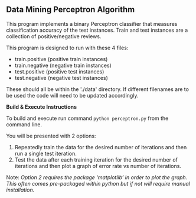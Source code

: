 ## Data Mining Perceptron Algorithm

This program implements a binary Perceptron classifier that measures classification accuracy of the test
instances. Train and test instances are a collection of positive/negative reviews.

This program is designed to run with these 4 files:  
* train.positive (positive train instances)  
* train.negative (negative train instances)  
* test.positive (positive test instances)  
* test.negative (negative test instances)

These should all be within the './data' directory.
If different filenames are to be used the code will need to be updated accordingly.

**Build & Execute Instructions**

To build and execute run command `python perceptron.py` from the command line.

You will be presented with 2 options:

1. Repeatedly train the data for the desired number of iterations and then run a single test iteration.
2. Test the data after each training iteration for the desired number of iterations and then plot a graph of error rate vs number of iterations.

Note: _Option 2 requires the package ‘matplotlib’ in order to plot the graph. This often comes pre-packaged within python but if not will require manual installation._
